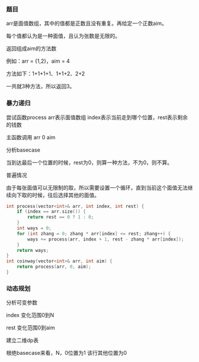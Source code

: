 ### 题目

arr是面值数组，其中的值都是正数且没有重复。再给定一个正数aim。

每个值都认为是一种面值，且认为张数是无限的。

返回组成aim的方法数

例如：arr = {1,2}，aim = 4

方法如下：1+1+1+1、1+1+2、2+2

一共就3种方法，所以返回3。

### 暴力递归

尝试函数process arr表示面值数组 index表示当前走到哪个位置，rest表示剩余的钱数

主函数调用 arr 0 aim

分析basecase

当到达最后一个位置的时候，rest为0，则算一种方法，不为0，则不算。

普遍情况

由于每张面值可以无限制的取，所以需要设置一个循环，直到当前这个面值无法继续向下取的时候，往后选择其他的面值。

```cpp
int process(vector<int>& arr, int index, int rest) {
	if (index == arr.size()) {
		return rest == 0 ? 1 : 0;
	}
	int ways = 0;
	for (int zhang = 0; zhang * arr[index] <= rest; zhang++) {
		ways += process(arr, index + 1, rest - zhang * arr[index]);
	}
	return ways;
}
int coinway(vector<int>& arr, int aim) {
	return process(arr, 0, aim);
}
```

### 动态规划

分析可变参数

index 变化范围0到N

rest 变化范围0到aim

建立二维dp表

根绝basecase来看，N，0位置为1 该行其他位置为0